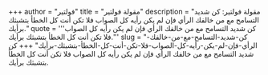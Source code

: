 +++
author = "فولتير"
title = "مقولة فولتير"
description = "مقولة فولتير: كن شديد التسامح مع من خالفك الرأي فإن لم يكن رأيه كل الصواب فلا تكن أنت كل الخطأ بتشبثك برأيك."
quote = '''كن شديد التسامح مع من خالفك الرأي فإن لم يكن رأيه كل الصواب فلا تكن أنت كل الخطأ بتشبثك برأيك.'''
slug = "كن-شديد-التسامح-مع-من-خالفك-الرأي-فإن-لم-يكن-رأيه-كل-الصواب-فلا-تكن-أنت-كل-الخطأ-بتشبثك-برأيك"
+++
كن شديد التسامح مع من خالفك الرأي فإن لم يكن رأيه كل الصواب فلا تكن أنت كل الخطأ بتشبثك برأيك.

